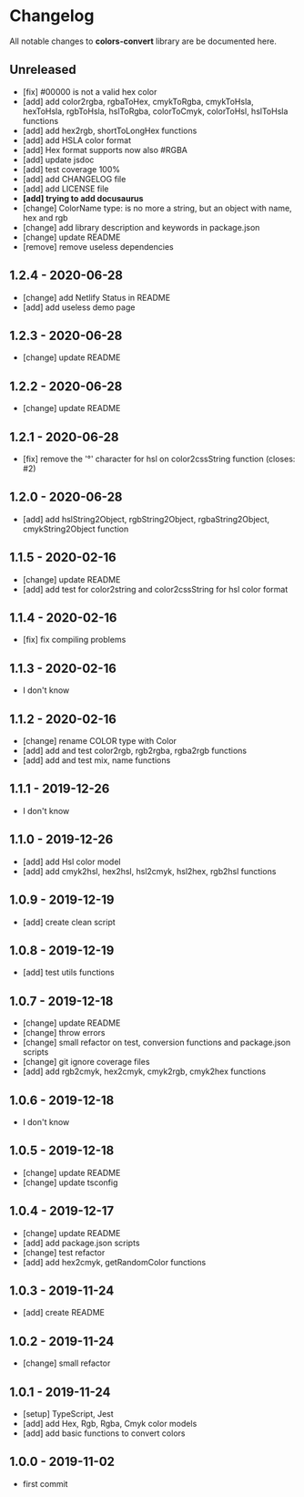 # Changelog

All notable changes to **colors-convert** library are be documented here.

## Unreleased

- [fix] #00000 is not a valid hex color
- [add] add color2rgba, rgbaToHex, cmykToRgba, cmykToHsla, hexToHsla, rgbToHsla, hslToRgba, colorToCmyk, colorToHsl, hslToHsla functions
- [add] add hex2rgb, shortToLongHex functions
- [add] add HSLA color format
- [add] Hex format supports now also #RGBA
- [add] update jsdoc
- [add] test coverage 100%
- [add] add CHANGELOG file
- [add] add LICENSE file
- **[add] trying to add docusaurus**
- [change] ColorName type: is no more a string, but an object with name, hex and rgb
- [change] add library description and keywords in package.json
- [change] update README
- [remove] remove useless dependencies

## 1.2.4 - 2020-06-28

- [change] add Netlify Status in README
- [add] add useless demo page

## 1.2.3 - 2020-06-28

- [change] update README

## 1.2.2 - 2020-06-28

- [change] update README

## 1.2.1 - 2020-06-28

- [fix] remove the '°' character for hsl on color2cssString function (closes: #2)

## 1.2.0 - 2020-06-28

- [add] add hslString2Object, rgbString2Object, rgbaString2Object, cmykString2Object function

## 1.1.5 - 2020-02-16

- [change] update README
- [add] add test for color2string and color2cssString for hsl color format

## 1.1.4 - 2020-02-16

- [fix] fix compiling problems

## 1.1.3 - 2020-02-16

- I don't know

## 1.1.2 - 2020-02-16

- [change] rename COLOR type with Color
- [add] add and test color2rgb, rgb2rgba, rgba2rgb functions
- [add] add and test mix, name functions

## 1.1.1 - 2019-12-26

- I don't know

## 1.1.0 - 2019-12-26

- [add] add Hsl color model
- [add] add cmyk2hsl, hex2hsl, hsl2cmyk, hsl2hex, rgb2hsl functions

## 1.0.9 - 2019-12-19

- [add] create clean script

## 1.0.8 - 2019-12-19

- [add] test utils functions

## 1.0.7 - 2019-12-18

- [change] update README
- [change] throw errors
- [change] small refactor on test, conversion functions and package.json scripts
- [change] git ignore coverage files
- [add] add rgb2cmyk, hex2cmyk, cmyk2rgb, cmyk2hex functions

## 1.0.6 - 2019-12-18

- I don't know

## 1.0.5 - 2019-12-18

- [change] update README
- [change] update tsconfig

## 1.0.4 - 2019-12-17

- [change] update README
- [add] add package.json scripts
- [change] test refactor
- [add] add hex2cmyk, getRandomColor functions

## 1.0.3 - 2019-11-24

- [add] create README

## 1.0.2 - 2019-11-24

- [change] small refactor

## 1.0.1 - 2019-11-24

- [setup] TypeScript, Jest
- [add] add Hex, Rgb, Rgba, Cmyk color models
- [add] add basic functions to convert colors

## 1.0.0 - 2019-11-02

- first commit
